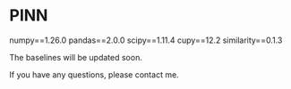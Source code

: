 # PINN
numpy==1.26.0
pandas==2.0.0
scipy==1.11.4
cupy==12.2
similarity==0.1.3

The baselines will be updated soon. 

If you have any questions, please contact me.
